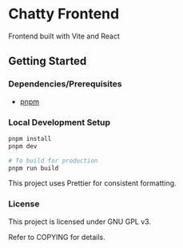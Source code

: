 # Chatty Frontend

Frontend built with Vite and React

## Getting Started

### Dependencies/Prerequisites

* [pnpm](https://pnpm.io/installation)

### Local Development Setup

```bash
pnpm install
pnpm dev

# To build for production
pnpm run build
```

This project uses Prettier for consistent formatting.

### License

This project is licensed under GNU GPL v3.

Refer to COPYING for details.

